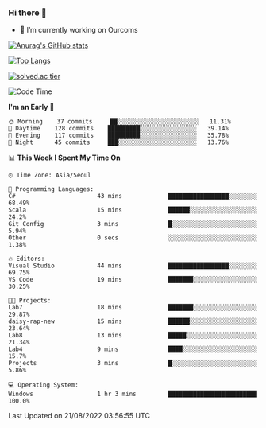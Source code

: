 ### Hi there 👋

- 🔭 I’m currently working on Ourcoms

<!--
**Rhange/Rhange** is a ✨ _special_ ✨ repository because its `README.md` (this file) appears on your GitHub profile.

Here are some ideas to get you started:

- 🌱 I’m currently learning ...
- 👯 I’m looking to collaborate on ...
- 🤔 I’m looking for help with ...
- 💬 Ask me about ...
- 📫 How to reach me: ...
- 😄 Pronouns: ...
- ⚡ Fun fact: ...
-->

[![Anurag's GitHub stats](https://github-readme-stats.vercel.app/api?username=rhange&show_icons=true&theme=gruvbox)](https://github.com/anuraghazra/github-readme-stats)

[![Top Langs](https://github-readme-stats.vercel.app/api/top-langs/?username=rhange&layout=compact&theme=gruvbox)](https://github.com/anuraghazra/github-readme-stats)

[![solved.ac tier](http://mazassumnida.wtf/api/generate_badge?boj=rhange0511)](https://solved.ac/rhange0511)

  <!--START_SECTION:waka-->
![Code Time](http://img.shields.io/badge/Code%20Time-46%20hrs%2041%20mins-blue)

**I'm an Early 🐤** 

```text
🌞 Morning    37 commits     ██░░░░░░░░░░░░░░░░░░░░░░░   11.31% 
🌆 Daytime    128 commits    █████████░░░░░░░░░░░░░░░░   39.14% 
🌃 Evening    117 commits    █████████░░░░░░░░░░░░░░░░   35.78% 
🌙 Night      45 commits     ███░░░░░░░░░░░░░░░░░░░░░░   13.76%

```


📊 **This Week I Spent My Time On** 

```text
⌚︎ Time Zone: Asia/Seoul

💬 Programming Languages: 
C#                       43 mins             █████████████████░░░░░░░░   68.49% 
Scala                    15 mins             ██████░░░░░░░░░░░░░░░░░░░   24.2% 
Git Config               3 mins              █░░░░░░░░░░░░░░░░░░░░░░░░   5.94% 
Other                    0 secs              ░░░░░░░░░░░░░░░░░░░░░░░░░   1.38%

🔥 Editors: 
Visual Studio            44 mins             █████████████████░░░░░░░░   69.75% 
VS Code                  19 mins             ███████░░░░░░░░░░░░░░░░░░   30.25%

🐱‍💻 Projects: 
Lab7                     18 mins             ███████░░░░░░░░░░░░░░░░░░   29.87% 
daisy-rap-new            15 mins             ██████░░░░░░░░░░░░░░░░░░░   23.64% 
Lab8                     13 mins             █████░░░░░░░░░░░░░░░░░░░░   21.34% 
Lab4                     9 mins              ████░░░░░░░░░░░░░░░░░░░░░   15.7% 
Projects                 3 mins              █░░░░░░░░░░░░░░░░░░░░░░░░   5.86%

💻 Operating System: 
Windows                  1 hr 3 mins         █████████████████████████   100.0%

```


 Last Updated on 21/08/2022 03:56:55 UTC
<!--END_SECTION:waka-->
